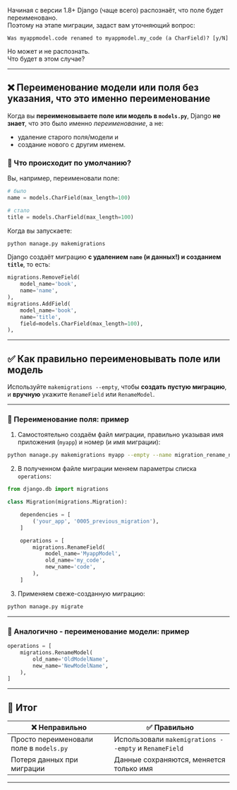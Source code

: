 Начиная с версии 1.8+ Django (чаще всего) распознаёт, что поле будет переименовано.  
Поэтому на этапе миграции, задаст вам уточняющий вопрос:
```django
Was myappmodel.code renamed to myappmodel.my_code (a CharField)? [y/N] 
```
Но может и не распознать.  
Что будет в этом случае?

---

## ❌ **Переименование модели или поля без указания, что это именно переименование**

Когда вы **переименовываете поле или модель в `models.py`**, Django **не знает**, что это было именно *переименование*, а не:

* удаление старого поля/модели и
* создание нового с другим именем.

### 🔴 Что происходит по умолчанию?

Вы, например, переименовали поле:

```python
# было
name = models.CharField(max_length=100)

# стало
title = models.CharField(max_length=100)
```

Когда вы запускаете:

```bash
python manage.py makemigrations
```

Django создаёт миграцию **с удалением `name` (и данных!) и созданием `title`**, то есть:

```python
migrations.RemoveField(
    model_name='book',
    name='name',
),
migrations.AddField(
    model_name='book',
    name='title',
    field=models.CharField(max_length=100),
),
```

---

## ✅ Как правильно переименовывать поле или модель

Используйте `makemigrations --empty`, чтобы **создать пустую миграцию**, и **вручную** укажите `RenameField` или `RenameModel`.

---

### 🔁 Переименование поля: пример

1. Самостоятельно создаём файл миграции, правильно указывая имя приложения (`myapp`) и номер (и имя миграции):
```bash
python manage.py makemigrations myapp --empty --name migration_rename_name_to_title
```

2. В полученном файле миграции меняем параметры списка `operations`:

```python
from django.db import migrations

class Migration(migrations.Migration):

    dependencies = [
        ('your_app', '0005_previous_migration'),
    ]

    operations = [
        migrations.RenameField(
            model_name='MyappModel',
            old_name='my_code',
            new_name='code',
        ),
    ]
```
3. Применяем свеже-созданную миграцию:
```bash
python manage.py migrate
```
---

### 🔁 Аналогично - переименование модели: пример

```python
operations = [
    migrations.RenameModel(
        old_name='OldModelName',
        new_name='NewModelName',
    ),
]
```

---

## 📌 Итог

| ❌ Неправильно                           | ✅ Правильно                                           |
| --------------------------------------- | ----------------------------------------------------- |
| Просто переименовали поле в `models.py` | Использовали `makemigrations --empty` и `RenameField` |
| Потеря данных при миграции              | Данные сохраняются, меняется только имя               |

---

